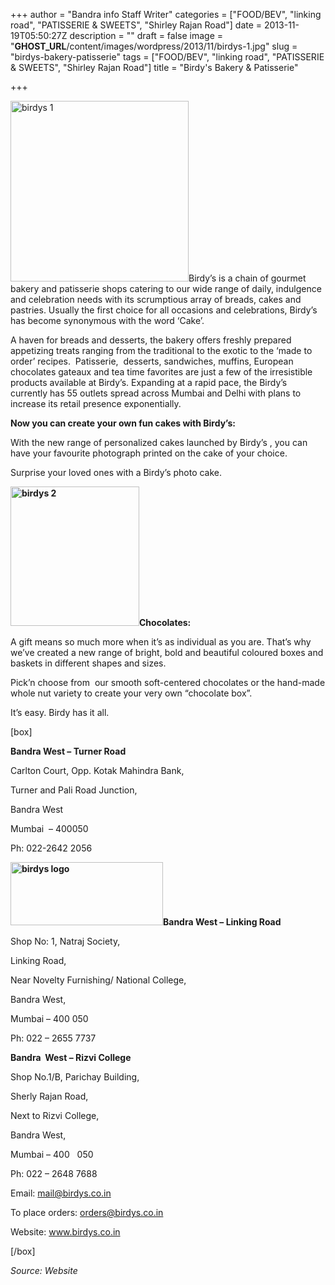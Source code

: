 +++
author = "Bandra info Staff Writer"
categories = ["FOOD/BEV", "linking road", "PATISSERIE &amp; SWEETS", "Shirley Rajan Road"]
date = 2013-11-19T05:50:27Z
description = ""
draft = false
image = "__GHOST_URL__/content/images/wordpress/2013/11/birdys-1.jpg"
slug = "birdys-bakery-patisserie"
tags = ["FOOD/BEV", "linking road", "PATISSERIE &amp; SWEETS", "Shirley Rajan Road"]
title = "Birdy's Bakery & Patisserie"

+++


<p><a href="https://i1.wp.com/bandra.info/wp-content/uploads/2013/11/birdys-1.jpg?ssl=1"><img loading="lazy" class="size-full wp-image-4825 alignright" alt="birdys 1" src="https://i1.wp.com/bandra.info/wp-content/uploads/2013/11/birdys-1.jpg?resize=285%2C289&#038;ssl=1" width="285" height="289" data-recalc-dims="1" /></a>Birdy&#8217;s is a chain of gourmet bakery and patisserie shops catering to our wide range of daily, indulgence and celebration needs with its scrumptious array of breads, cakes and pastries. Usually the first choice for all occasions and celebrations, Birdy’s has become synonymous with the word ‘Cake’.</p>
<p>A haven for breads and desserts, the bakery offers freshly prepared appetizing treats ranging from the traditional to the exotic to the ‘made to order’ recipes.  Patisserie,  desserts, sandwiches, muffins, European chocolates gateaux and tea time favorites are just a few of the irresistible products available at Birdy&#8217;s. Expanding at a rapid pace, the Birdy&#8217;s currently has 55 outlets spread across Mumbai and Delhi with plans to increase its retail presence exponentially.</p>
<p><b>Now you can create your own fun cakes with Birdy’s:</b></p>
<p>With the new range of personalized cakes launched by Birdy’s , you can have your favourite photograph printed on the cake of your choice.</p>
<p>Surprise your loved ones with a Birdy’s photo cake.</p>
<p><b><a href="https://i2.wp.com/bandra.info/wp-content/uploads/2013/11/birdys-2.jpg?ssl=1"><img loading="lazy" class="size-full wp-image-4826 alignleft" alt="birdys 2" src="https://i2.wp.com/bandra.info/wp-content/uploads/2013/11/birdys-2.jpg?resize=206%2C223&#038;ssl=1" width="206" height="223" data-recalc-dims="1" /></a>Chocolates:</b></p>
<p>A gift means so much more when it’s as individual as you are. That’s why we’ve created a new range of bright, bold and beautiful coloured boxes and baskets in different shapes and sizes.</p>
<p>Pick’n choose from  our smooth soft-centered chocolates or the hand-made whole nut variety to create your very own “chocolate box”.</p>
<p>It’s easy. Birdy has it all.</p>
<p>[box]</p>
<p><strong>Bandra West – Turner Road</strong></p>
<p>Carlton Court, Opp. Kotak Mahindra Bank,</p>
<p>Turner and Pali Road Junction,</p>
<p>Bandra West</p>
<p>Mumbai  &#8211; 400050</p>
<p>Ph: 022-2642 2056</p>
<p><strong><a href="https://i1.wp.com/bandra.info/wp-content/uploads/2013/11/birdys-logo.jpg?ssl=1"><img loading="lazy" class="size-full wp-image-4824 alignright" alt="birdys logo" src="https://i1.wp.com/bandra.info/wp-content/uploads/2013/11/birdys-logo.jpg?resize=244%2C101&#038;ssl=1" width="244" height="101" data-recalc-dims="1" /></a>Bandra West – Linking Road</strong></p>
<p>Shop No: 1, Natraj Society,</p>
<p>Linking Road,</p>
<p>Near Novelty Furnishing/ National College,</p>
<p>Bandra West,</p>
<p>Mumbai – 400 050</p>
<p>Ph: 022 – 2655 7737</p>
<p><strong>Bandra  West – Rizvi College</strong></p>
<p>Shop No.1/B, Parichay Building,</p>
<p>Sherly Rajan Road,</p>
<p>Next to Rizvi College,</p>
<p>Bandra West,</p>
<p>Mumbai – 400   050</p>
<p>Ph: 022 &#8211; 2648 7688</p>
<p>Email: <a href="mailto:mail@birdys.co.in">mail@birdys.co.in</a></p>
<p>To place orders: <a href="mailto:orders@birdys.co.in">orders@birdys.co.in</a></p>
<p>Website: <a href="https://www.birdys.co.in">www.birdys.co.in</a></p>
<p>[/box]</p>
<p><i>Source: Website</i></p>



